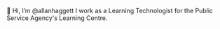 👋 Hi, I’m @allanhaggett I work as a Learning Technologist for the Public Service Agency's Learning Centre.
